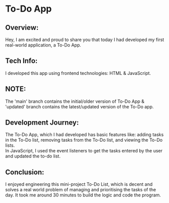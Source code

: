 # To-Do App

## Overview:
Hey, I am excited and proud to share you that today I had developed my first real-world application, a To-Do App.

## Tech Info:
I developed this app using frontend technologies: HTML & JavaScript.

## NOTE: 
The 'main' branch contains the initial/older version of To-Do App & 'updated' branch contains the latest/updated version of the To-Do app.

## Development Journey:
The To-Do App, which I had developed has basic features like: adding tasks in the To-Do list, removing tasks from the To-Do list, and viewing the To-Do lists.  
In JavaScript, I used the event listeners to get the tasks entered by the user and updated the to-do list.

## Conclusion:
I enjoyed engineering this mini-project To-Do List, which is decent and solves a real world problem of managing and prioritising the tasks of the day. It took me around 30 minutes to build the logic and code the program.